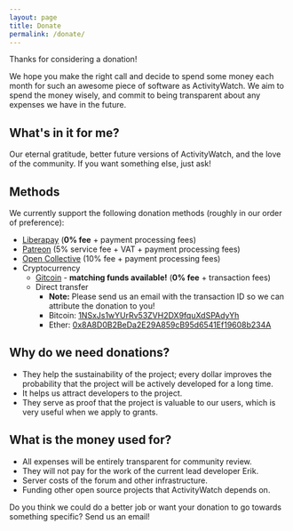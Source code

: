 ```yaml
---
layout: page
title: Donate
permalink: /donate/
---
```


Thanks for considering a donation!

We hope you make the right call and decide to spend some money each month for such an awesome piece of software as ActivityWatch. We aim to spend the money wisely, and commit to being transparent about any expenses we have in the future.


## What's in it for me?

Our eternal gratitude, better future versions of ActivityWatch, and the love of the community. If you want something else, just ask!


## Methods

We currently support the following donation methods (roughly in our order of preference):

 - [Liberapay][liberapay] (**0% fee** + payment processing fees)
 - [Patreon][patreon] (5% service fee + VAT + payment processing fees)
 - [Open Collective][open-collective] (10% fee + payment processing fees)
 - Cryptocurrency
   - [Gitcoin][gitcoin] - **matching funds available!** (**0% fee** + transaction fees)
   - Direct transfer
       - **Note:** Please send us an email with the transaction ID so we can attribute the donation to you!
       - Bitcoin: [1NSxJs1wYUrRv53ZVH2DX9fquXdSPAdyYh](bitcoin:1NSxJs1wYUrRv53ZVH2DX9fquXdSPAdyYh)  <!-- Kept by Erik Bjäreholt on Coinbase -->
       - Ether: [0x8A8D0B2BeDa2E29A859cB95d6541Ef19608b234A](ethereum:0x8A8D0B2BeDa2E29A859cB95d6541Ef19608b234A)   <!-- Kept by Erik Bjäreholt in a file used with MyEtherWallet -->

[open-collective]: https://opencollective.com/activitywatch
[patreon]: https://www.patreon.com/erikbjare
[liberapay]: https://liberapay.com/ActivityWatch/
[gitcoin]: https://gitcoin.co/grants/383/activitywatch


## Why do we need donations?

 - They help the sustainability of the project; every dollar improves the probability that the project will be actively developed for a long time.
 - It helps us attract developers to the project.
 - They serve as proof that the project is valuable to our users, which is very useful when we apply to grants.


## What is the money used for?

 - All expenses will be entirely transparent for community review.
 - They will not pay for the work of the current lead developer Erik.
 - Server costs of the forum and other infrastructure.
 - Funding other open source projects that ActivityWatch depends on.

Do you think we could do a better job or want your donation to go towards something specific? Send us an email!


